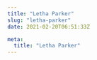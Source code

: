 ```yaml
---
title: "Letha Parker"
slug: "letha-parker"
date: 2021-02-20T06:51:33Z

meta:
  title: "Letha Parker"
---
```


